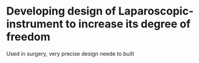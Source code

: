 # Developing design of Laparoscopic-instrument to increase its degree of freedom

Used in surgery, very precise design neede to built
